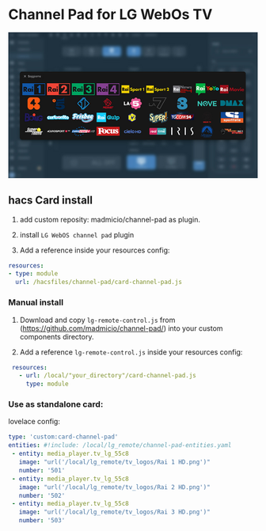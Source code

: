 # Channel Pad for LG WebOs TV


![all](example/channels.jpg)

## hacs Card install
1. add custom reposity: madmicio/channel-pad as plugin.

2. install `LG WebOS channel pad` plugin

3. Add a reference  inside your resources config:

  ```yaml
resources:
  - type: module
    url: /hacsfiles/channel-pad/card-channel-pad.js
```


### Manual install

1. Download and copy `lg-remote-control.js` from (https://github.com/madmicio/channel-pad/) into your custom components  directory.

2. Add a reference `lg-remote-control.js` inside your resources config:

 ```yaml
  resources:
    - url: /local/"your_directory"/card-channel-pad.js
      type: module
```

### Use as standalone card:
lovelace config:

 ```yaml
type: 'custom:card-channel-pad'
entities: #!include: /local/lg_remote/channel-pad-entities.yaml
  - entity: media_player.tv_lg_55c8
    image: "url('/local/lg_remote/tv_logos/Rai 1 HD.png')"
    number: '501'
  - entity: media_player.tv_lg_55c8
    image: "url('/local/lg_remote/tv_logos/Rai 2 HD.png')"
    number: '502'
  - entity: media_player.tv_lg_55c8
    image: "url('/local/lg_remote/tv_logos/Rai 3 HD.png')"
    number: '503' 
```


